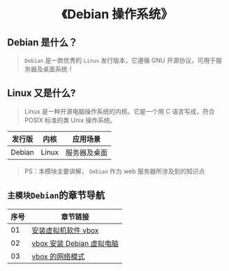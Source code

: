 <!--
+===============================================================================
| @Author: madnesslin(地上马)
+===============================================================================
| @Phone: +86 13695746767
+===============================================================================
| @Date: 2018-10-28 15:09:34
+===============================================================================
| @Email: linjialiang@163.com
+===============================================================================
| @Last modified time: 2019-02-27 14:02:14
+===============================================================================
-->

# <center>《Debian 操作系统》</center>

## Debian 是什么？

> `Debian` 是一款优秀的 `Linux` 发行版本，它遵循 GNU 开源协议，可用于服务器及桌面系统！

## Linux 又是什么?

> Linux 是一种开源电脑操作系统的内核。它是一个用 C 语言写成，符合 POSIX 标准的类 Unix 操作系统。

| 发行版 | 内核  | 应用场景     |
| ------ | ----- | ------------ |
| Debian | Linux | 服务器及桌面 |

> PS：本模块主要讲解， `Debian` 作为 web 服务器所涉及到的知识点

## `主模块Debian`的章节导航

| 序号 | 章节链接                                                    |
| ---- | ----------------------------------------------------------- |
| 01   | [安装虚拟机软件 vbox](./01-安装虚拟机软件vbox.md)           |
| 02   | [vbox 安装 Debian 虚拟电脑](./02-vbox安装Debian虚拟电脑.md) |
| 03   | [vbox 的网络模式](./03-vbox的网络模式.md)                   |

